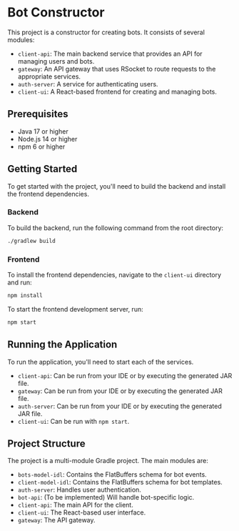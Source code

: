 # Bot Constructor

This project is a constructor for creating bots. It consists of several modules:

- `client-api`: The main backend service that provides an API for managing users and bots.
- `gateway`: An API gateway that uses RSocket to route requests to the appropriate services.
- `auth-server`: A service for authenticating users.
- `client-ui`: A React-based frontend for creating and managing bots.

## Prerequisites

- Java 17 or higher
- Node.js 14 or higher
- npm 6 or higher

## Getting Started

To get started with the project, you'll need to build the backend and install the frontend dependencies.

### Backend

To build the backend, run the following command from the root directory:

```bash
./gradlew build
```

### Frontend

To install the frontend dependencies, navigate to the `client-ui` directory and run:

```bash
npm install
```

To start the frontend development server, run:

```bash
npm start
```

## Running the Application

To run the application, you'll need to start each of the services.

- `client-api`: Can be run from your IDE or by executing the generated JAR file.
- `gateway`: Can be run from your IDE or by executing the generated JAR file.
- `auth-server`: Can be run from your IDE or by executing the generated JAR file.
- `client-ui`: Can be run with `npm start`.

## Project Structure

The project is a multi-module Gradle project. The main modules are:

- `bots-model-idl`: Contains the FlatBuffers schema for bot events.
- `client-model-idl`: Contains the FlatBuffers schema for bot templates.
- `auth-server`: Handles user authentication.
- `bot-api`: (To be implemented) Will handle bot-specific logic.
- `client-api`: The main API for the client.
- `client-ui`: The React-based user interface.
- `gateway`: The API gateway. 